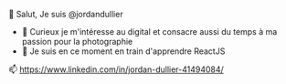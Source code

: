 👋 Salut, Je suis @jordandullier
- 👀 Curieux je m'intéresse au digital et consacre aussi du temps à ma passion pour la photographie
- 🌱 Je suis en ce moment en train d'apprendre ReactJS 

📫 https://www.linkedin.com/in/jordan-dullier-41494084/ 
<!---
jordandullier/jordandullier is a ✨ special ✨ repository because its `README.md` (this file) appears on your GitHub profile.
You can click the Preview link to take a look at your changes.
--->
